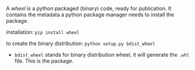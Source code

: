 A *wheel* is a python packaged (binary) code, ready for publication. It contains the metadata a python package manager needs to install the package.

installation: `pip install wheel`

to create the binary distribution: `python setup.py bdist_wheel`
- `bdist_wheel` stands for binary distribution wheel, it will generate the `.whl` file. This is the package.

